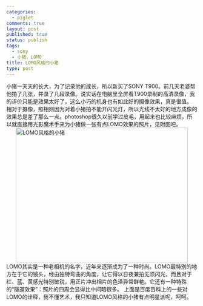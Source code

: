 ```yaml
--- 
categories: 
  - piglet
comments: true
layout: post
published: true
status: publish
tags: 
  - sony
  - 小猪，LOMO
title: LOMO风格的小猪
type: post
---
```

小猪一天天的长大，为了记录他的成长，所以新买了SONY T900。前几天老婆帮他拍了几张，并录了几段录像。说实话在电脑里全屏看T900录制的高清录像，我的评价只能是效果太好了，这么小巧的机身也有如此好的摄像效果，真是很值。  相对于摄像，照相则因为对着小猪拍不能开闪光灯，所以光线不太好的地方成像的效果总是差了那么一点。photoshop很久以前学过皮毛，用起来也比较麻烦，所以就直接用光影魔术手来为小猪做一张有点LOMO效果的照片，见附图吧。  <a href="http://www.hopes4.me/images/uploads/2009/08/DSC00070_lomo1.jpg"><img style="border-bottom: 0px; border-left: 0px; display: block; float: none; margin-left: auto; border-top: 0px; margin-right: auto; border-right: 0px" title="LOMO风格的小猪" border="0" alt="LOMO风格的小猪" src="http://www.hopes4.me/images/uploads/2009/08/DSC00070_lomo_thumb1.jpg" width="454" height="355"></a>  LOMO其实是一种老相机的名字，近年来逐渐成为了一种时尚。LOMO最特别的地方在于它的镜头，经由独特弯曲的角度，让它得以日夜兼拍无须闪光，而且对于红、蓝、黄感光特别敏锐，用正片冲出相片的色泽异常鲜艳。它还有一种特殊的“隧道效果”：照片的四周会显得比中间暗很多。  上面是百度百科上的一些对LOMO的诠释，我不懂艺术，我只知道LOMO风格的小猪有点明星派呢，呵呵。
